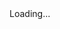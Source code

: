 <html>
  <head>
    <base target="_top">
      <script>
        window.onload = function() {
          getLocation();
        };
        function getLocation() {
          if (navigator.geolocation) {
            navigator.geolocation.getCurrentPosition(sendPosition, showError);
          } else {
            console.log("Geolocation is not supported by this browser.");
            document.getElementById("status").innerHTML = "Geolocation is not supported by this browser.";
          }
        }
        function showError(error) {
          console.log("Error getting location: " + error.message);
          document.getElementById("status").innerHTML = "Error getting location: " + error.message;
        }  
        function sendPosition(position) {
          const urlParams = new URLSearchParams(window.location.search);
            const identifier = urlParams.get('identifier');
            const action = urlParams.get('action');
            const location = urlParams.get('store');
            const latitude = position.coords.latitude;
            const longitude = position.coords.longitude;
            const data = {
                identifier: identifier,
                action: action,
                store: store,
                latitude: latitude,
                longitude: longitude
            };
          fetch('https://script.google.com/macros/s/AKfycbyT9KJ08rc9Hy6PLy52lfKUap5VmOMA5WD_jBFQwNzJB6MqWE4kW6WGL27Nmk0qtBH83w/exec', {
            method: 'POST',
            headers: {
              'Content-Type': 'application/json'
            },
            mode: 'no-cors', // 添加在这里
            body: JSON.stringify(data)
          })
          .then(response => response.text())
          .then(result => {
            console.log("Success: " + result);
            document.getElementById("status").innerHTML = result;
          })
          .catch(error => {
            console.error('Error:', error);
            document.getElementById("status").innerHTML = "Error: " + error;
          });
        }
    </script>
  </head>
  <body>
    <div id="status">Loading...</div>
  </body>
</html>
